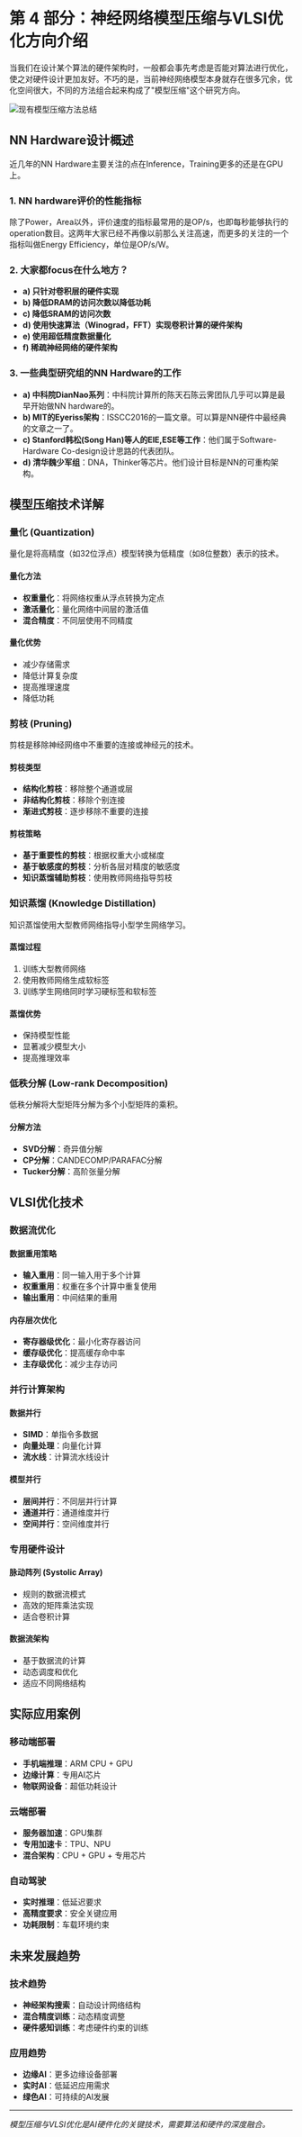 # 第 4 部分：神经网络模型压缩与VLSI优化方向介绍

当我们在设计某个算法的硬件架构时，一般都会事先考虑是否能对算法进行优化，使之对硬件设计更加友好。不巧的是，当前神经网络模型本身就存在很多冗余，优化空间很大，不同的方法组合起来构成了"模型压缩"这个研究方向。

![现有模型压缩方法总结](./images/Compression_method.png)

## NN Hardware设计概述

近几年的NN Hardware主要关注的点在Inference，Training更多的还是在GPU上。

### 1. NN hardware评价的性能指标

除了Power，Area以外，评价速度的指标最常用的是OP/s，也即每秒能够执行的operation数目。这两年大家已经不再像以前那么关注高速，而更多的关注的一个指标叫做Energy Efficiency，单位是OP/s/W。

### 2. 大家都focus在什么地方？

* **a) 只针对卷积层的硬件实现**
* **b) 降低DRAM的访问次数以降低功耗**
* **c) 降低SRAM的访问次数**
* **d) 使用快速算法（Winograd，FFT）实现卷积计算的硬件架构**
* **e) 使用超低精度数据量化**
* **f) 稀疏神经网络的硬件架构**

### 3. 一些典型研究组的NN Hardware的工作

* **a) 中科院DianNao系列**：中科院计算所的陈天石陈云霁团队几乎可以算是最早开始做NN hardware的。
* **b) MIT的Eyeriss架构**：ISSCC2016的一篇文章。可以算是NN硬件中最经典的文章之一了。
* **c) Stanford韩松(Song Han)等人的EIE,ESE等工作**：他们属于Software-Hardware Co-design设计思路的代表团队。
* **d) 清华魏少军组**：DNA，Thinker等芯片。他们设计目标是NN的可重构架构。

## 模型压缩技术详解

### 量化 (Quantization)

量化是将高精度（如32位浮点）模型转换为低精度（如8位整数）表示的技术。

#### 量化方法
- **权重量化**：将网络权重从浮点转换为定点
- **激活量化**：量化网络中间层的激活值
- **混合精度**：不同层使用不同精度

#### 量化优势
- 减少存储需求
- 降低计算复杂度
- 提高推理速度
- 降低功耗

### 剪枝 (Pruning)

剪枝是移除神经网络中不重要的连接或神经元的技术。

#### 剪枝类型
- **结构化剪枝**：移除整个通道或层
- **非结构化剪枝**：移除个别连接
- **渐进式剪枝**：逐步移除不重要的连接

#### 剪枝策略
- **基于重要性的剪枝**：根据权重大小或梯度
- **基于敏感度的剪枝**：分析各层对精度的敏感度
- **知识蒸馏辅助剪枝**：使用教师网络指导剪枝

### 知识蒸馏 (Knowledge Distillation)

知识蒸馏使用大型教师网络指导小型学生网络学习。

#### 蒸馏过程
1. 训练大型教师网络
2. 使用教师网络生成软标签
3. 训练学生网络同时学习硬标签和软标签

#### 蒸馏优势
- 保持模型性能
- 显著减少模型大小
- 提高推理效率

### 低秩分解 (Low-rank Decomposition)

低秩分解将大型矩阵分解为多个小型矩阵的乘积。

#### 分解方法
- **SVD分解**：奇异值分解
- **CP分解**：CANDECOMP/PARAFAC分解
- **Tucker分解**：高阶张量分解

## VLSI优化技术

### 数据流优化

#### 数据重用策略
- **输入重用**：同一输入用于多个计算
- **权重重用**：权重在多个计算中重复使用
- **输出重用**：中间结果的重用

#### 内存层次优化
- **寄存器级优化**：最小化寄存器访问
- **缓存级优化**：提高缓存命中率
- **主存级优化**：减少主存访问

### 并行计算架构

#### 数据并行
- **SIMD**：单指令多数据
- **向量处理**：向量化计算
- **流水线**：计算流水线设计

#### 模型并行
- **层间并行**：不同层并行计算
- **通道并行**：通道维度并行
- **空间并行**：空间维度并行

### 专用硬件设计

#### 脉动阵列 (Systolic Array)
- 规则的数据流模式
- 高效的矩阵乘法实现
- 适合卷积计算

#### 数据流架构
- 基于数据流的计算
- 动态调度和优化
- 适应不同网络结构

## 实际应用案例

### 移动端部署
- **手机端推理**：ARM CPU + GPU
- **边缘计算**：专用AI芯片
- **物联网设备**：超低功耗设计

### 云端部署
- **服务器加速**：GPU集群
- **专用加速卡**：TPU、NPU
- **混合架构**：CPU + GPU + 专用芯片

### 自动驾驶
- **实时推理**：低延迟要求
- **高精度要求**：安全关键应用
- **功耗限制**：车载环境约束

## 未来发展趋势

### 技术趋势
- **神经架构搜索**：自动设计网络结构
- **混合精度训练**：动态精度调整
- **硬件感知训练**：考虑硬件约束的训练

### 应用趋势
- **边缘AI**：更多边缘设备部署
- **实时AI**：低延迟应用需求
- **绿色AI**：可持续的AI发展

---

*模型压缩与VLSI优化是AI硬件化的关键技术，需要算法和硬件的深度融合。*
